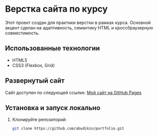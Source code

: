 # Верстка сайта по курсу

Этот проект создан для практики верстки в рамках курса. Основной акцент сделан на адаптивность, семантику HTML и кроссбраузерную совместимость.

## Использованные технологии
- HTML5
- CSS3 (Flexbox, Grid)

## Развернутый сайт
Сайт доступен по следующей ссылке: [Мой сайт на GitHub Pages](https://abudikin.github.io/portfolio/)

## Установка и запуск локально
1. Клонируйте репозиторий:
   ```bash
   git clone https://github.com/abudikin/portfolio.git
